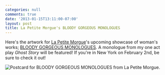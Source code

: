 ```yaml
---
categories: null
comments: true
date: '2013-01-15T13:11:00-07:00'
layout: post
title: La Petite Morgue's BLOODY GORGEOUS MONOLOGUES
---
```


Here's the artwork for [La Petite Morgue](http://lapetitemorgue.blogspot.com/)'s upcoming showcase of woman's works; [BLOODY GORGEOUS MONOLOGUES](https://www.facebook.com/events/314342121999243/?ref=2). A monologue from my one act play *Ghost Story* will be featured! If you're in New York on February 2nd, be sure to check it out!

![Postcard for BLOODY GORGEOUS MONOLOGUES from La Petite Morgue.](/images/Postcard.jpg)